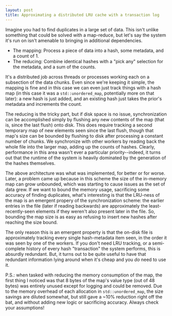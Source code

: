 ```yaml
---
layout: post
title: Approximating a distributed LRU cache with a transaction log
---
```


Imagine you had to find duplicates in a large set of data. This isn't unlike something that could be solved with a map-reduce, but let's say the system it's run on isn't amenable to bringing in additional dependencies.

* The mapping: Process a piece of data into a hash, some metadata, and a count of 1.
* The reducing: Combine identical hashes with a "pick any" selection for the metadata, and a sum of the counts.

It's a distributed job across threads or processes working each on a subsection of the data chunks. Even since we're keeping it simple, the mapping is fine and in this case we can even just track things with a hash map (in this case it was a `std::unordered_map`, potentially more on that later): a new hash is just added, and an existing hash just takes the prior's metadata and increments the count.

The reducing is the tricky part, but if disk space is no issue, synchronization can be accomplished simply by flushing any new contents of the map (that is, since the last flush) onto disk. This does require tracking a second temporary map of new elements seen since the last flush, though that map's size can be bounded by flushing to disk after processing a constant number of chunks. We synchronize with other workers by reading back the whole file into the larger map, adding up the counts of hashes. Clearly, performance in this area wasn't ever a particular priority--indeed, it turns out that the runtime of the system is heavily dominated by the generation of the hashes themselves.

The above architecture was what was implemented, for better or for worse. Later, a problem came up because in this scheme the size of the in-memory map can grow unbounded, which was starting to cause issues as the set of data grew. If we want to bound the memory usage, sacrificing some accuracy of finding duplicates, what's interesting is that the LRU-ness of the map is an emergent propery of the synchronization scheme: the earlier entries in the file (later if reading backwards) are approximately the least-recently-seen elements if they weren't also present later in the file. So, bounding the map size is as easy as refusing to insert new hashes after reaching the size bound.

The only reason this is an emergent property is that the on-disk file is approximately tracking every single hash-metadata item seen, in the order it was seen by one of the workers. If you don't need LRU tracking, or a semi-complete history of every hash "transaction" the system performs, this is absurdly redundant. But, it turns out to be quite useful to have that redundant information lying around when it's cheap and you _do_ need to use it.

P.S.: when tasked with reducing the memory consumption of the map, the first thing I noticed was that 8 bytes of the map's value type (out of 48 bytes) was entirely unused except for logging and could be removed. Due to the memory overhead of each allocation in `std::unordered_map`, the size savings are diluted somewhat, but still gave a ~10% reduction right off the bat, and without adding new logic or sacrificing accuracy. Always check your assumptions!
